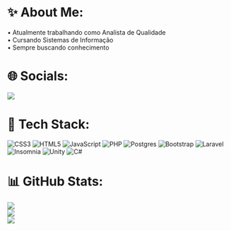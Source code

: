 
# :sparkles: About Me:
• Atualmente trabalhando como Analista de Qualidade
<br>
• Cursando Sistemas de Informação
<br>
• Sempre buscando conhecimento

# 🌐 Socials:

<div>
<a href="https://www.linkedin.com/in/mariana-dircksen-a0463621a/" target="_blank"><img loading="lazy" src="https://img.shields.io/badge/-LinkedIn-%230077B5?style=for-the-badge&logo=linkedin&logoColor=white" target="_blank"></a>   
</div>

# 🚀 Tech Stack:
![CSS3](https://img.shields.io/badge/css3-%231572B6.svg?style=flat&logo=css3&logoColor=white) ![HTML5](https://img.shields.io/badge/html5-%23E34F26.svg?style=flat&logo=html5&logoColor=white) ![JavaScript](https://img.shields.io/badge/javascript-%23323330.svg?style=flat&logo=javascript&logoColor=%23F7DF1E) ![PHP](https://img.shields.io/badge/php-%23777BB4.svg?style=flat&logo=php&logoColor=white) ![Postgres](https://img.shields.io/badge/postgres-%23316192.svg?style=flat&logo=postgresql&logoColor=white) ![Bootstrap](https://img.shields.io/badge/bootstrap-%238511FA.svg?style=flat&logo=bootstrap&logoColor=white) ![Laravel](https://img.shields.io/badge/laravel-%23FF2D20.svg?style=flat&logo=laravel&logoColor=white) ![Insomnia](https://img.shields.io/badge/Insomnia-black?style=flat&logo=insomnia&logoColor=5849BE) ![Unity](https://img.shields.io/badge/unity-%23000.svg?style=flat&logo=unity&logoColor=white) ![C#](https://img.shields.io/badge/c-%23000.svg?style=flat&logo=c-sharp&logoColor=white&style=for-the-badge) 





# :bar_chart: GitHub Stats:
![](https://github-readme-stats.vercel.app/api?username=maridircksen&theme=merko&hide_border=false&include_all_commits=true&count_private=false)<br/>
![](https://github-readme-streak-stats.herokuapp.com/?user=maridircksen&theme=merko&hide_border=false)<br/>
![](https://github-readme-stats.vercel.app/api/top-langs/?username=maridircksen&theme=merko&hide_border=false&include_all_commits=true&count_private=false&layout=compact)
